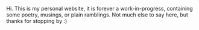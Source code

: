 Hi. This is my personal website, it is forever a work-in-progress, containing some poetry, musings, or plain ramblings. Not much else to say here, but thanks for stopping by :)
